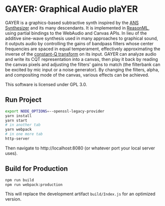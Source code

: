 # GAYER: Graphical Audio plaYER

GAYER is a graphics-based subtractive synth inspired by the [ANS
Synthesizer][ans] and its many descendants. It is implemented in
[ReasonML][reason], using partial bindings to the WebAudio and Canvas APIs. In
lieu of the additive sine-wave synthesis used in many approaches to graphical
sound, it outputs audio by controlling the gains of bandpass filters whose
center frequencies are spaced in equal temperament, effectively approximating
the inverse of the [constant-Q transform][cqt] on its input. GAYER can analyze
audio and write its CQT representation into a canvas, then play it back by
reading the canvas pixels and adjusting the filters' gains to match (the
filterbank can be excited by mic input or a noise generator). By changing the
filters, alpha, and compositing mode of the canvas, various effects can be
achieved.

This software is licensed under GPL 3.0.

[ans]: https://en.wikipedia.org/wiki/ANS_synthesizer
[reason]: https://reasonml.github.io/
[cqt]: https://en.wikipedia.org/wiki/Constant-Q_transform 

## Run Project

```sh
export NODE_OPTIONS=--openssl-legacy-provider
yarn install
yarn start
# in another tab
yarn webpack
# in one more tab
http-server
```

Then navigate to http://localhost:8080 (or whatever port your local server uses).

## Build for Production

```sh
npm run build
npm run webpack:production
```

This will replace the development artifact `build/Index.js` for an optimized version.
